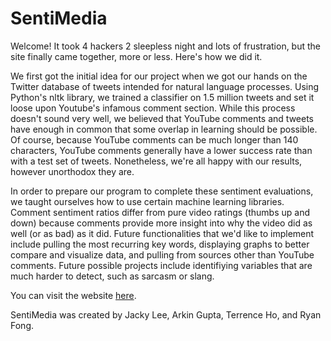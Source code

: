 # SentiMedia

Welcome! It took 4 hackers 2 sleepless night and lots of frustration, but the site finally came together, more or less. Here's how we did it.

We first got the initial idea for our project when we got our hands on the Twitter database of tweets intended for natural language processes. Using Python's nltk library, we trained a classifier on 1.5 million tweets and set it loose upon Youtube's infamous comment section. While this process doesn't sound very well, we believed that YouTube comments and tweets have enough in common that some overlap in learning should be possible. Of course, because YouTube comments can be much longer than 140 characters, YouTube comments generally have a lower success rate than with a test set of tweets. Nonetheless, we're all happy with our results, however unorthodox they are.

In order to prepare our program to complete these sentiment evaluations, we taught ourselves how to use certain machine learning libraries. Comment sentiment ratios differ from pure video ratings (thumbs up and down) because comments provide more insight into why the video did as well (or as bad) as it did. Future functionalities that we'd like to implement include pulling the most recurring key words, displaying graphs to better compare and visualize data, and pulling from sources other than YouTube comments. Future possible projects include identifiying variables that are much harder to detect, such as sarcasm or slang.

You can visit the website [here](https://nth-circlet-160511.appspot.com/).

SentiMedia was created by Jacky Lee, Arkin Gupta, Terrence Ho, and Ryan Fong.
